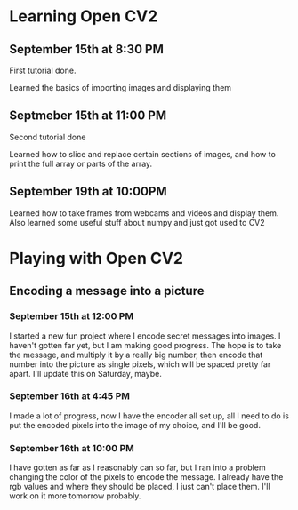 # Learning Open CV2

## September 15th at 8:30 PM
First tutorial done. 

Learned the basics of importing images and displaying them

## Septmeber 15th at 11:00 PM
Second tutorial done

Learned how to slice and replace certain sections of images, and how to print the full array or parts of the array.

## September 19th at 10:00PM

Learned how to take frames from webcams and videos and display them. Also learned some useful stuff about numpy and just got used to CV2



# Playing with Open CV2

## Encoding a message into a picture

### September 15th at 12:00 PM

I started a new fun project where I encode secret messages into images. I haven't gotten far yet, but I am making good progress. The hope is to take the message, and multiply it by a really big number, then encode that number into the picture as single pixels, which will be spaced pretty far apart. I'll update this on Saturday, maybe.

### September 16th at 4:45 PM

I made a lot of progress, now I have the encoder all set up, all I need to do is put the encoded pixels into the image of my choice, and I'll be good.

### September 16th at 10:00 PM

I have gotten as far as I reasonably can so far, but I ran into a problem changing the color of the pixels to encode the message. I already have the rgb values and where they should be placed, I just can't place them. I'll work on it more tomorrow probably.